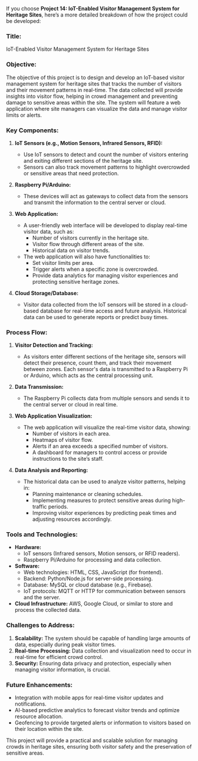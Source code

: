 If you choose **Project 14: IoT-Enabled Visitor Management System for Heritage Sites**, here’s a more detailed breakdown of how the project could be developed:

### **Title:**
IoT-Enabled Visitor Management System for Heritage Sites

### **Objective:**
The objective of this project is to design and develop an IoT-based visitor management system for heritage sites that tracks the number of visitors and their movement patterns in real-time. The data collected will provide insights into visitor flow, helping in crowd management and preventing damage to sensitive areas within the site. The system will feature a web application where site managers can visualize the data and manage visitor limits or alerts.

### **Key Components:**
1. **IoT Sensors (e.g., Motion Sensors, Infrared Sensors, RFID):**
   - Use IoT sensors to detect and count the number of visitors entering and exiting different sections of the heritage site.
   - Sensors can also track movement patterns to highlight overcrowded or sensitive areas that need protection.

2. **Raspberry Pi/Arduino:**
   - These devices will act as gateways to collect data from the sensors and transmit the information to the central server or cloud.

3. **Web Application:**
   - A user-friendly web interface will be developed to display real-time visitor data, such as:
     - Number of visitors currently in the heritage site.
     - Visitor flow through different areas of the site.
     - Historical data on visitor trends.
   - The web application will also have functionalities to:
     - Set visitor limits per area.
     - Trigger alerts when a specific zone is overcrowded.
     - Provide data analytics for managing visitor experiences and protecting sensitive heritage zones.

4. **Cloud Storage/Database:**
   - Visitor data collected from the IoT sensors will be stored in a cloud-based database for real-time access and future analysis. Historical data can be used to generate reports or predict busy times.

### **Process Flow:**
1. **Visitor Detection and Tracking:**
   - As visitors enter different sections of the heritage site, sensors will detect their presence, count them, and track their movement between zones. Each sensor's data is transmitted to a Raspberry Pi or Arduino, which acts as the central processing unit.

2. **Data Transmission:**
   - The Raspberry Pi collects data from multiple sensors and sends it to the central server or cloud in real time.

3. **Web Application Visualization:**
   - The web application will visualize the real-time visitor data, showing:
     - Number of visitors in each area.
     - Heatmaps of visitor flow.
     - Alerts if an area exceeds a specified number of visitors.
     - A dashboard for managers to control access or provide instructions to the site’s staff.

4. **Data Analysis and Reporting:**
   - The historical data can be used to analyze visitor patterns, helping in:
     - Planning maintenance or cleaning schedules.
     - Implementing measures to protect sensitive areas during high-traffic periods.
     - Improving visitor experiences by predicting peak times and adjusting resources accordingly.

### **Tools and Technologies:**
- **Hardware:**
  - IoT sensors (Infrared sensors, Motion sensors, or RFID readers).
  - Raspberry Pi/Arduino for processing and data collection.
- **Software:**
  - Web technologies: HTML, CSS, JavaScript (for frontend).
  - Backend: Python/Node.js for server-side processing.
  - Database: MySQL or cloud database (e.g., Firebase).
  - IoT protocols: MQTT or HTTP for communication between sensors and the server.
- **Cloud Infrastructure:** AWS, Google Cloud, or similar to store and process the collected data.

### **Challenges to Address:**
1. **Scalability:** The system should be capable of handling large amounts of data, especially during peak visitor times.
2. **Real-time Processing:** Data collection and visualization need to occur in real-time for efficient crowd control.
3. **Security:** Ensuring data privacy and protection, especially when managing visitor information, is crucial.

### **Future Enhancements:**
- Integration with mobile apps for real-time visitor updates and notifications.
- AI-based predictive analytics to forecast visitor trends and optimize resource allocation.
- Geofencing to provide targeted alerts or information to visitors based on their location within the site.

This project will provide a practical and scalable solution for managing crowds in heritage sites, ensuring both visitor safety and the preservation of sensitive areas.
